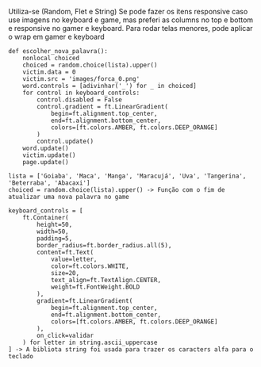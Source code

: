 Utiliza-se (Random, Flet e String)
Se pode fazer os itens responsive caso use imagens no keyboard e game, mas preferi as columns no top e bottom e responsive no gamer e keyboard. Para rodar telas menores, pode aplicar o wrap em gamer e keyboard


    def escolher_nova_palavra():
        nonlocal choiced
        choiced = random.choice(lista).upper()
        victim.data = 0
        victim.src = 'images/forca_0.png'
        word.controls = [adivinhar('_') for _ in choiced]
        for control in keyboard_controls:
            control.disabled = False
            control.gradient = ft.LinearGradient(
                begin=ft.alignment.top_center,
                end=ft.alignment.bottom_center,
                colors=[ft.colors.AMBER, ft.colors.DEEP_ORANGE]
            )
            control.update()
        word.update()
        victim.update()
        page.update()

    lista = ['Goiaba', 'Maca', 'Manga', 'Maracujá', 'Uva', 'Tangerina', 'Beterraba', 'Abacaxi']
    choiced = random.choice(lista).upper() -> Função com o fim de atualizar uma nova palavra no game

    keyboard_controls = [
        ft.Container(
            height=50,
            width=50,
            padding=5,
            border_radius=ft.border_radius.all(5),
            content=ft.Text(
                value=letter,
                color=ft.colors.WHITE,
                size=20,
                text_align=ft.TextAlign.CENTER,
                weight=ft.FontWeight.BOLD
            ),
            gradient=ft.LinearGradient(
                begin=ft.alignment.top_center,
                end=ft.alignment.bottom_center,
                colors=[ft.colors.AMBER, ft.colors.DEEP_ORANGE]
            ), 
            on_click=validar
        ) for letter in string.ascii_uppercase
    ] -> A bibliota string foi usada para trazer os caracters alfa para o teclado 

